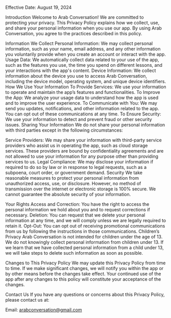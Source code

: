 Effective Date: August 19, 2024

Introduction
Welcome to Arab Conversation! We are committed to protecting your privacy. This Privacy Policy explains how we collect, use, and share your personal information when you use our app. By using Arab Conversation, you agree to the practices described in this policy.

Information We Collect
Personal Information: We may collect personal information, such as your name, email address, and any other information you voluntarily provide when you create an account or interact with the app.
Usage Data: We automatically collect data related to your use of the app, such as the features you use, the time you spend on different lessons, and your interactions with the app's content.
Device Information: We collect information about the device you use to access Arab Conversation, including the device model, operating system, and unique device identifiers.
How We Use Your Information
To Provide Services: We use your information to operate and maintain the app’s features and functionalities.
To Improve the App: We analyze your usage data to understand how the app is used and to improve the user experience.
To Communicate with You: We may send you updates, notifications, and other information related to the app. You can opt out of these communications at any time.
To Ensure Security: We use your information to detect and prevent fraud or other security issues.
Sharing Your Information
We do not share your personal information with third parties except in the following circumstances:

Service Providers: We may share your information with third-party service providers who assist us in operating the app, such as cloud storage services. These providers are bound by confidentiality agreements and are not allowed to use your information for any purpose other than providing services to us.
Legal Compliance: We may disclose your information if required to do so by law or in response to legal requests, such as a subpoena, court order, or government demand.
Security
We take reasonable measures to protect your personal information from unauthorized access, use, or disclosure. However, no method of transmission over the internet or electronic storage is 100% secure. We cannot guarantee the absolute security of your information.

Your Rights
Access and Correction: You have the right to access the personal information we hold about you and to request corrections if necessary.
Deletion: You can request that we delete your personal information at any time, and we will comply unless we are legally required to retain it.
Opt-Out: You can opt out of receiving promotional communications from us by following the instructions in those communications.
Children’s Privacy
Arab Conversation is not intended for children under the age of 13. We do not knowingly collect personal information from children under 13. If we learn that we have collected personal information from a child under 13, we will take steps to delete such information as soon as possible.

Changes to This Privacy Policy
We may update this Privacy Policy from time to time. If we make significant changes, we will notify you within the app or by other means before the changes take effect. Your continued use of the app after any changes to this policy will constitute your acceptance of the changes.

Contact Us
If you have any questions or concerns about this Privacy Policy, please contact us at:

Email: arabconversation@gmail.com
